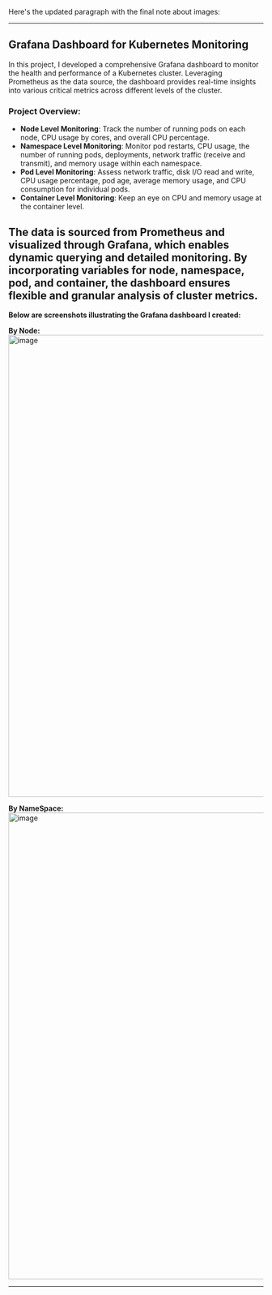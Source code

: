Here's the updated paragraph with the final note about images:

---

## Grafana Dashboard for Kubernetes Monitoring

In this project, I developed a comprehensive Grafana dashboard to monitor the health and performance of a Kubernetes cluster. Leveraging Prometheus as the data source, the dashboard provides real-time insights into various critical metrics across different levels of the cluster.

### Project Overview:

- **Node Level Monitoring**: Track the number of running pods on each node, CPU usage by cores, and overall CPU percentage.
- **Namespace Level Monitoring**: Monitor pod restarts, CPU usage, the number of running pods, deployments, network traffic (receive and transmit), and memory usage within each namespace.
- **Pod Level Monitoring**: Assess network traffic, disk I/O read and write, CPU usage percentage, pod age, average memory usage, and CPU consumption for individual pods.
- **Container Level Monitoring**: Keep an eye on CPU and memory usage at the container level.

The data is sourced from Prometheus and visualized through Grafana, which enables dynamic querying and detailed monitoring. By incorporating variables for node, namespace, pod, and container, the dashboard ensures flexible and granular analysis of cluster metrics.
-------------------------------------------------------------------------------------------------------------------------------------------------------------------
**Below are screenshots illustrating the Grafana dashboard I created:**

**By Node:**
<img width="911" alt="image" src="https://github.com/user-attachments/assets/4be94b86-26d5-4619-8e23-2d6d6ad31ffd">

**By  NameSpace:**
<img width="920" alt="image" src="https://github.com/user-attachments/assets/b27fb8c2-3eac-46b7-98b4-dc7e83e1adae">




---
